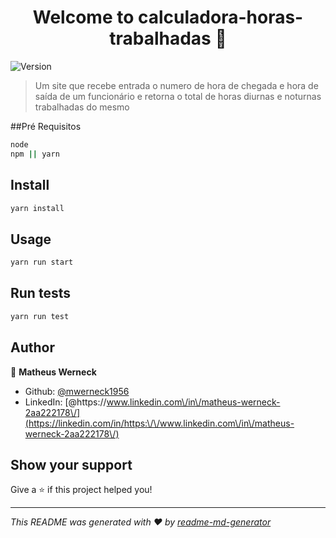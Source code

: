 <h1 align="center">Welcome to calculadora-horas-trabalhadas 👋</h1>
<p>
  <img alt="Version" src="https://img.shields.io/badge/version-0.1.0-blue.svg?cacheSeconds=2592000" />
</p>

> Um site que recebe entrada o numero de hora de chegada e hora de saída de um funcionário e retorna o total de horas diurnas e noturnas trabalhadas do mesmo

##Pré Requisitos
```sh
node
npm || yarn
```

## Install

```sh
yarn install
```

## Usage

```sh
yarn run start
```

## Run tests

```sh
yarn run test
```

## Author

👤 **Matheus Werneck**

* Github: [@mwerneck1956](https://github.com/mwerneck1956)
* LinkedIn: [@https:\/\/www.linkedin.com\/in\/matheus-werneck-2aa222178\/](https://linkedin.com/in/https:\/\/www.linkedin.com\/in\/matheus-werneck-2aa222178\/)

## Show your support

Give a ⭐️ if this project helped you!

***
_This README was generated with ❤️ by [readme-md-generator](https://github.com/kefranabg/readme-md-generator)_
